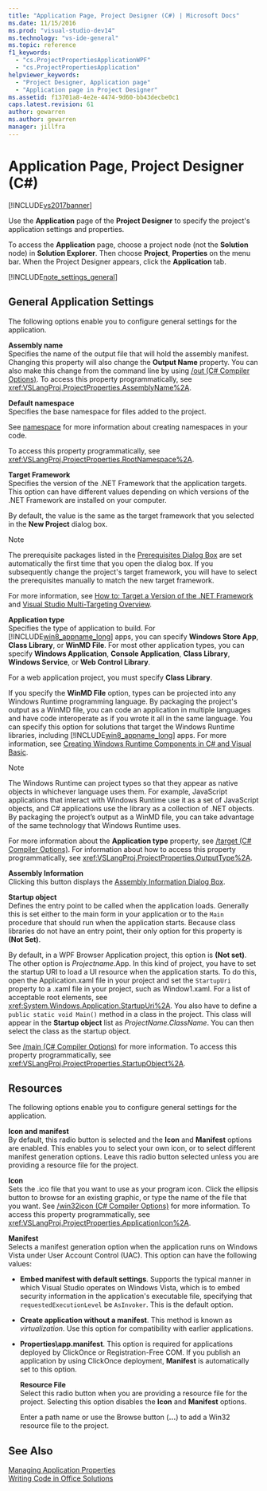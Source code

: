 ```yaml
---
title: "Application Page, Project Designer (C#) | Microsoft Docs"
ms.date: 11/15/2016
ms.prod: "visual-studio-dev14"
ms.technology: "vs-ide-general"
ms.topic: reference
f1_keywords: 
  - "cs.ProjectPropertiesApplicationWPF"
  - "cs.ProjectPropertiesApplication"
helpviewer_keywords: 
  - "Project Designer, Application page"
  - "Application page in Project Designer"
ms.assetid: f13701a8-4e2e-4474-9d60-bb43decbe0c1
caps.latest.revision: 61
author: gewarren
ms.author: gewarren
manager: jillfra
---
```

# Application Page, Project Designer (C#)
[!INCLUDE[vs2017banner](../../includes/vs2017banner.md)]

Use the **Application** page of the **Project Designer** to specify the project's application settings and properties.  
  
 To access the **Application** page, choose a project node (not the **Solution** node) in **Solution Explorer**. Then choose **Project**, **Properties** on the menu bar. When the Project Designer appears, click the **Application** tab.  
  
 [!INCLUDE[note_settings_general](../../includes/note-settings-general-md.md)]  
  
## General Application Settings  
 The following options enable you to configure general settings for the application.  
  
 **Assembly name**  
 Specifies the name of the output file that will hold the assembly manifest. Changing this property will also change the **Output Name** property. You can also make this change from the command line by using [/out (C# Compiler Options)](http://msdn.microsoft.com/library/70d91d01-7bd2-4aea-ba8b-4e9807e9caa5). To access this property programmatically, see <xref:VSLangProj.ProjectProperties.AssemblyName%2A>.  
  
 **Default namespace**  
 Specifies the base namespace for files added to the project.  
  
 See [namespace](http://msdn.microsoft.com/library/0a788423-9110-42e0-97d9-bda41ca4870f) for more information about creating namespaces in your code.  
  
 To access this property programmatically, see <xref:VSLangProj.ProjectProperties.RootNamespace%2A>.  
  
 **Target Framework**  
 Specifies the version of the .NET Framework that the application targets. This option can have different values depending on which versions of the .NET Framework are installed on your computer.  
  
 By default, the value is the same as the target framework that you selected in the **New Project** dialog box.  
  
> [!NOTE]
>  The prerequisite packages listed in the [Prerequisites Dialog Box](../../ide/reference/prerequisites-dialog-box.md) are set automatically the first time that you open the dialog box. If you subsequently change the project's target framework, you will have to select the prerequisites manually to match the new target framework.  
  
 For more information, see [How to: Target a Version of the .NET Framework](../../ide/how-to-target-a-version-of-the-dotnet-framework.md) and [Visual Studio Multi-Targeting Overview](../../ide/visual-studio-multi-targeting-overview.md).  
  
 **Application type**  
 Specifies the type of application to build. For [!INCLUDE[win8_appname_long](../../includes/win8-appname-long-md.md)] apps, you can specify **Windows Store App**, **Class Library**, or **WinMD File**. For most other application types, you can specify **Windows Application**, **Console Application**, **Class Library**, **Windows Service**, or **Web Control Library**.  
  
 For a web application project, you must specify **Class Library**.  
  
 If you specify the **WinMD File** option, types can be projected into any Windows Runtime programming language. By packaging the project's output as a WinMD file, you can code an application in multiple languages and have code interoperate as if you wrote it all in the same language. You can specify this option for solutions that target the Windows Runtime libraries, including [!INCLUDE[win8_appname_long](../../includes/win8-appname-long-md.md)] apps. For more information, see [Creating Windows Runtime Components in C# and Visual Basic](http://go.microsoft.com/fwlink/?LinkId=231895).  
  
> [!NOTE]
>  The Windows Runtime can project types so that they appear as native objects in whichever language uses them. For example, JavaScript applications that interact with Windows Runtime use it as a set of JavaScript objects, and C# applications use the library as a collection of .NET objects. By packaging the project’s output as a WinMD file, you can take advantage of the same technology that Windows Runtime uses.  
  
 For more information about the **Application type** property, see [/target (C# Compiler Options)](http://msdn.microsoft.com/library/a18bbd8e-bbf7-49e7-992c-717d0eb1f76f). For information about how to access this property programmatically, see <xref:VSLangProj.ProjectProperties.OutputType%2A>.  
  
 **Assembly Information**  
 Clicking this button displays the [Assembly Information Dialog Box](../../ide/reference/assembly-information-dialog-box.md).  
  
 **Startup object**  
 Defines the entry point to be called when the application loads. Generally this is set either to the main form in your application or to the `Main` procedure that should run when the application starts. Because class libraries do not have an entry point, their only option for this property is **(Not Set)**.  
  
 By default, in a WPF Browser Application project, this option is **(Not set)**. The other option is *Projectname*.App. In this kind of project, you have to set the startup URI to load a UI resource when the application starts. To do this, open the Application.xaml file in your project and set the `StartupUri` property to a .xaml file in your project, such as Window1.xaml. For a list of acceptable root elements, see <xref:System.Windows.Application.StartupUri%2A>. You also have to define a `public static void Main()` method in a class in the project. This class will appear in the **Startup object** list as *ProjectName.ClassName*. You can then select the class as the startup object.  
  
 See [/main (C# Compiler Options)](http://msdn.microsoft.com/library/975cf4d5-36ac-4530-826c-4aad0c7f2049) for more information. To access this property programmatically, see <xref:VSLangProj.ProjectProperties.StartupObject%2A>.  
  
## Resources  
 The following options enable you to configure general settings for the application.  
  
 **Icon and manifest**  
 By default, this radio button is selected and the **Icon** and **Manifest** options are enabled. This enables you to select your own icon, or to select different manifest generation options. Leave this radio button selected unless you are providing a resource file for the project.  
  
 **Icon**  
 Sets the .ico file that you want to use as your program icon. Click the ellipsis button to browse for an existing graphic, or type the name of the file that you want. See [/win32icon (C# Compiler Options)](http://msdn.microsoft.com/library/756d9b6d-ab07-41b7-ba58-5bd88f711138) for more information. To access this property programmatically, see <xref:VSLangProj.ProjectProperties.ApplicationIcon%2A>.  
  
 **Manifest**  
 Selects a manifest generation option when the application runs on Windows Vista under User Account Control (UAC). This option can have the following values:  
  
- **Embed manifest with default settings**. Supports the typical manner in which Visual Studio operates on Windows Vista, which is to embed security information in the application's executable file, specifying that `requestedExecutionLevel` be `AsInvoker`. This is the default option.  
  
- **Create application without a manifest**. This method is known as *virtualization*. Use this option for compatibility with earlier applications.  
  
- **Properties\app.manifest**. This option is required for applications deployed by ClickOnce or Registration-Free COM. If you publish an application by using ClickOnce deployment, **Manifest** is automatically set to this option.  
  
  **Resource File**  
  Select this radio button when you are providing a resource file for the project. Selecting this option disables the **Icon** and **Manifest** options.  
  
  Enter a path name or use the Browse button (**...**) to add a Win32 resource file to the project.  
  
## See Also  
[Managing Application Properties](../../ide/application-properties.md)  
 [Writing Code in Office Solutions](http://msdn.microsoft.com/library/2d4d8fd0-e881-4829-976f-0d1a9221dec0)
